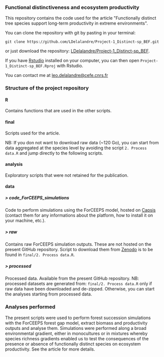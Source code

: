 ### Functional distinctiveness and ecosystem productivity

This repository contains the code used for the article "Functionally distinct tree species support long-term productivity in extreme environments".

You can clone the repository with git by pasting in your terminal:

	git clone https://github.com/LDelalandre/Project-1_Distinct-sp_BEF.git
    
or 
just download the repository:
[LDelalandre/Project-1_Distinct-sp_BEF](https://github.com/LDelalandre/Project-1_Distinct-sp_BEF/archive/master.zip).

If you have [Rstudio](https://www.rstudio.com/) installed on your computer, you can then open `Project-1_Distinct-sp_BEF.Rproj` with Rstudio.

You can contact me at <leo.delalandre@cefe.cnrs.fr>


### Structure of the project repository

#### R

Contains functions that are used in the other scripts.

#### final

Scripts used for the article.

NB: If you don not want to download raw data (~120 Go), you can start from data aggregated at the species level by avoiding the script `2. Process data.R` and jump directly to the following scripts.

#### analysis

Exploratory scripts that were not retained for the publication.

#### data 

##### > code_ForCEEPS_simulations 
Code to perform simulations using the ForCEEPS model, hosted on 
[Capsis](http://capsis.cirad.fr/capsis/help_en/forceeps) (contact them for any informations about the platform, how to install it on your machine, etc.).

##### > raw 
Contains raw ForCEEPS simulation outputs. These are not hosted on the present GitHub repository. 
Script to download them from [Zenodo](https://zenodo.org/record/5145755) is to be found in `final/2. Process data.R`.

##### > processed 

Processed data. Available from the present GitHub repository. NB: processed datasets are generated from: `final/2. Process data.R` 
only if raw data have been downloaded and de-zipped. Otherwise, you can start the analyses starting from processed data.




### Analyses performed

The present scripts were used to perform forest succession simulations with the ForCEEPS forest gap model, extract biomass and productivity outputs and analyse them. Simulations were performed along a broad environmental gradient, either in monocultures or in mixtures whereby species richness gradients enabled us to test the consequences of the presence or absence of functionally distinct species on ecosystem productivity. See the article for more details. 
